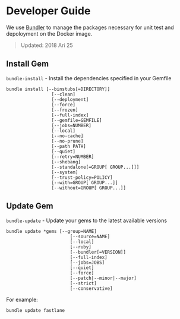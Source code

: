 Developer Guide
===

We use [Bundler](http://bundler.io/) to manage the packages necessary for unit test and depoloyment on the Docker image.

> Updated: 2018 Ari 25

Install Gem
---

`bundle-install` - Install the dependencies specified in your Gemfile

```
bundle install [--binstubs[=DIRECTORY]]
                 [--clean]
                 [--deployment]
                 [--force]
                 [--frozen]
                 [--full-index]
                 [--gemfile=GEMFILE]
                 [--jobs=NUMBER]
                 [--local]
                 [--no-cache]
                 [--no-prune]
                 [--path PATH]
                 [--quiet]
                 [--retry=NUMBER]
                 [--shebang]
                 [--standalone[=GROUP[ GROUP...]]]
                 [--system]
                 [--trust-policy=POLICY]
                 [--with=GROUP[ GROUP...]]
                 [--without=GROUP[ GROUP...]]
```

Update Gem
---

`bundle-update` - Update your gems to the latest available versions

```
bundle update *gems [--group=NAME]
                        [--source=NAME]
                        [--local]
                        [--ruby]
                        [--bundler[=VERSION]]
                        [--full-index]
                        [--jobs=JOBS]
                        [--quiet]
                        [--force]
                        [--patch|--minor|--major]
                        [--strict]
                        [--conservative]
```

For example:

```
bundle update fastlane
```

